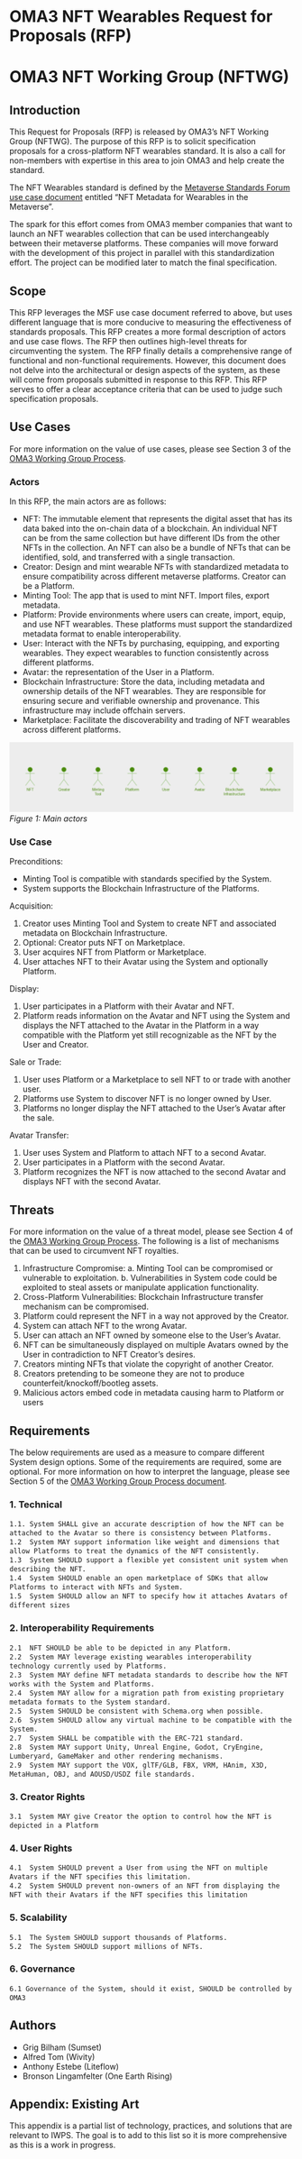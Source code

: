 # OMA3 NFT Wearables Request for Proposals (RFP)
# OMA3 NFT Working Group (NFTWG)

## Introduction

This Request for Proposals (RFP) is released by OMA3’s NFT Working Group (NFTWG). The purpose of this RFP is to solicit specification proposals for a cross-platform NFT wearables standard.  It is also a call for non-members with expertise in this area to join OMA3 and help create the standard.

The NFT Wearables standard is defined by the [Metaverse Standards Forum use case document](https://docs.google.com/document/d/1DaHzeooAMzg3fYxXh3FlIgPPlCPFt6Ot8avKp-sqtBY/) entitled “NFT Metadata for Wearables in the Metaverse”.  

The spark for this effort comes from OMA3 member companies that want to launch an NFT wearables collection that can be used interchangeably between their metaverse platforms.  These companies will move forward with the development of this project in parallel with this standardization effort.  The project can be modified later to match the final specification.

## Scope

This RFP leverages the MSF use case document referred to above, but uses different language that is more conducive to measuring the effectiveness of standards proposals.  This RFP creates a more formal description of actors and use case flows. The RFP then outlines high-level threats for circumventing the system.  The RFP finally details a comprehensive range of functional and non-functional requirements. However, this document does not delve into the architectural or design aspects of the system, as these will come from proposals submitted in response to this RFP. This RFP serves to offer a clear acceptance criteria that can be used to judge such specification proposals.

## Use Cases

For more information on the value of use cases, please see Section 3 of the [OMA3 Working Group Process](https://github.com/oma3dao/working-group-process/blob/main/working-group-process.md). 

### Actors

In this RFP, the main actors are as follows:

  * NFT: The immutable element that represents the digital asset that has its data baked into the on-chain data of a blockchain.  An individual NFT can be from the same collection but have different IDs from the other NFTs in the collection.  An NFT can also be a bundle of NFTs that can be identified, sold, and transferred with a single transaction.
  * Creator: Design and mint wearable NFTs with standardized metadata to ensure compatibility across different metaverse platforms.  Creator can be a Platform.
  * Minting Tool: The app that is used to mint NFT. Import files, export metadata.
  * Platform: Provide environments where users can create, import, equip, and use NFT wearables. These platforms must support the standardized metadata format to enable interoperability.
  * User: Interact with the NFTs by purchasing, equipping, and exporting wearables. They expect wearables to function consistently across different platforms.
  * Avatar: the representation of the User in a Platform.
  * Blockchain Infrastructure: Store the data, including metadata and ownership details of the NFT wearables. They are responsible for ensuring secure and verifiable ownership and provenance.  This infrastructure may include offchain servers.
  * Marketplace: Facilitate the discoverability and trading of NFT wearables across different platforms.  

![Figure1](https://github.com/oma3dao/nft-assets-rfp/blob/main/figure%201.png)  
_Figure 1: Main actors_  

### Use Case

Preconditions:
  * Minting Tool is compatible with standards specified by the System.
  * System supports the Blockchain Infrastructure of the Platforms.

Acquisition:
  1. Creator uses Minting Tool and System to create NFT and associated metadata on Blockchain Infrastructure.
  2. Optional:  Creator puts NFT on Marketplace.
  3. User acquires NFT from Platform or Marketplace.
  4. User attaches NFT to their Avatar using the System and optionally Platform.

Display:
  1. User participates in a Platform with their Avatar and NFT.
  2. Platform reads information on the Avatar and NFT using the System and displays the NFT attached to the Avatar in the Platform in a way compatible with the Platform yet still recognizable as the NFT by the User and Creator.

Sale or Trade:
  1. User uses Platform or a Marketplace to sell NFT to or trade with another user.
  2. Platforms use System to discover NFT is no longer owned by User.
  3. Platforms no longer display the NFT attached to the User’s Avatar after the sale.

Avatar Transfer:
  1. User uses System and Platform to attach NFT to a second Avatar.
  2. User participates in a Platform with the second Avatar.
  3. Platform recognizes the NFT is now attached to the second Avatar and displays NFT with the second Avatar.

## Threats

For more information on the value of a threat model, please see Section 4 of the [OMA3 Working Group Process](https://github.com/oma3dao/working-group-process).  The following is a list of mechanisms that can be used to circumvent NFT royalties.

  1. Infrastructure Compromise:
        a. Minting Tool can be compromised or vulnerable to exploitation.
        b. Vulnerabilities in System code could be exploited to steal assets or manipulate application functionality.
  2. Cross-Platform Vulnerabilities: Blockchain Infrastructure transfer mechanism can be compromised.
  3. Platform could represent the NFT in a way not approved by the Creator.
  4. System can attach NFT to the wrong Avatar.
  5. User can attach an NFT owned by someone else to the User’s Avatar.
  6. NFT can be simultaneously displayed on multiple Avatars owned by the User in contradiction to NFT Creator’s desires.
  7. Creators minting NFTs that violate the copyright of another Creator.
  8. Creators pretending to be someone they are not to produce counterfeit/knockoff/bootleg assets.
  9. Malicious actors embed code in metadata causing harm to Platform or users

## Requirements

The below requirements are used as a measure to compare different System design options.  Some of the requirements are required, some are optional.  For more information on how to interpret the language, please see Section 5 of the [OMA3 Working Group Process document](https://github.com/oma3dao/working-group-process). 

### 1. Technical
    1.1. System SHALL give an accurate description of how the NFT can be attached to the Avatar so there is consistency between Platforms.
    1.2  System MAY support information like weight and dimensions that allow Platforms to treat the dynamics of the NFT consistently.
    1.3  System SHOULD support a flexible yet consistent unit system when describing the NFT.
    1.4  System SHOULD enable an open marketplace of SDKs that allow Platforms to interact with NFTs and System.
    1.5  System SHOULD allow an NFT to specify how it attaches Avatars of different sizes
### 2. Interoperability Requirements
    2.1  NFT SHOULD be able to be depicted in any Platform.
    2.2  System MAY leverage existing wearables interoperability technology currently used by Platforms.
    2.3  System MAY define NFT metadata standards to describe how the NFT works with the System and Platforms.
    2.4  System MAY allow for a migration path from existing proprietary metadata formats to the System standard.
    2.5  System SHOULD be consistent with Schema.org when possible.
    2.6  System SHOULD allow any virtual machine to be compatible with the System.
    2.7  System SHALL be compatible with the ERC-721 standard.
    2.8  System MAY support Unity, Unreal Engine, Godot, CryEngine, Lumberyard, GameMaker and other rendering mechanisms.
    2.9  System MAY support the VOX, glTF/GLB, FBX, VRM, HAnim, X3D, MetaHuman, OBJ, and AOUSD/USDZ file standards.
### 3. Creator Rights
    3.1  System MAY give Creator the option to control how the NFT is depicted in a Platform
### 4. User Rights
    4.1  System SHOULD prevent a User from using the NFT on multiple Avatars if the NFT specifies this limitation.
    4.2  System SHOULD prevent non-owners of an NFT from displaying the NFT with their Avatars if the NFT specifies this limitation
### 5. Scalability
    5.1  The System SHOULD support thousands of Platforms.
    5.2  The System SHOULD support millions of NFTs.
### 6. Governance
    6.1 Governance of the System, should it exist, SHOULD be controlled by OMA3

## Authors

* Grig Bilham (Sumset)
* Alfred Tom (Wivity)
* Anthony Estebe (Liteflow)
* Bronson Lingamfelter (One Earth Rising)

## Appendix: Existing Art

This appendix is a partial list of technology, practices, and solutions that are relevant to IWPS.  The goal is to add to this list so it is more comprehensive as this is a work in progress.  
